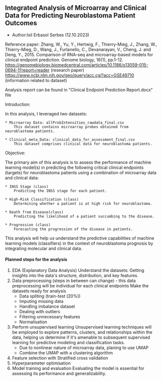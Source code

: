 ## Integrated Analysis of Microarray and Clinical Data for Predicting Neuroblastoma Patient Outcomes
* Author:Isil Erbasol Serbes (12.10.2023)

Reference paper: Zhang, W., Yu, Y., Hertwig, F., Thierry-Mieg, J., Zhang, W., Thierry-Mieg, D., Wang, J., Furlanello, C., Devanarayan, V., Cheng, J. and Deng, Y., 2015. Comparison of RNA-seq and microarray-based models for clinical endpoint prediction. Genome biology, 16(1), pp.1-12.
https://genomebiology.biomedcentral.com/articles/10.1186/s13059-015-0694-1?report=reader (research paper)
https://www.ncbi.nlm.nih.gov/geo/query/acc.cgi?acc=GSE49710 (information related to dataset)



Analysis report can be found in "Clinical Endpoint Prediction Report.docx" file

Introduction:

In this analysis, I leveraged two datasets:

    * Microarray Data: allProbIntensities_rawdata_final.csv
        This dataset contains microarray probes obtained from neuroblastoma patients.

    * Clinical_meta_Data: clinical_data_for_assessment_final.csv
        This dataset comprises clinical data for neuroblastoma patients.

Objective:

The primary aim of this analysis is to assess the performance of machine learning model(s) in predicting the following critical clinical endpoints (targets) for neuroblastoma patients using a combination of microarray data and clinical data:

    * INSS Stage (class)
        Predicting the INSS stage for each patient.

    * High-Risk Classification (class)
        Determining whether a patient is at high risk for neuroblastoma.

    * Death from Disease(class)
        Predicting the likelihood of a patient succumbing to the disease.

    * Progression (class)
        Forecasting the progression of the disease in patients.

This analysis will help us understand the predictive capabilities of machine learning models (classifiers) in the context of neuroblastoma prognosis by integrating molecular and clinical data.

#### Planned steps for the analysis
1) EDA (Explanatory Data Analysis)
Understand the datasets: Getting insights into the data's structure, distribution, and key features.
2) Data preprocessing (steps in between can change) - this data preprocessing will be individual for each clinical endpoints
Make the datasets ready for analysis
   * Data spliting (train-test (20%))
   * Imputing missing data
   * Handling imbalance dataset
   * Dealing with outliers
   * Filtering unnecessary features
   * Normalisation
3) Perform unsupervised learning 
Unsupervised learning techniques will be employed to explore patterns, clusters, and relationships within the data, helping us determine if it's amenable to subsequent supervised learning for predictive modeling and classification tasks.
   * Due to nonlinear nature of microarray data, planing to use UMAP
   * Combine the UMAP with a clustering algorithm 
4) Feature selection with Stratified cross validation
5) Hyperparameter optimisation
6) Model training and evaluation
Evaluating the model is essential for assessing its performance and generalizability.

